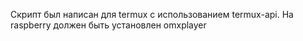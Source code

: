 Скрипт был написан для termux с использованием termux-api.
На raspberry должен быть установлен omxplayer
